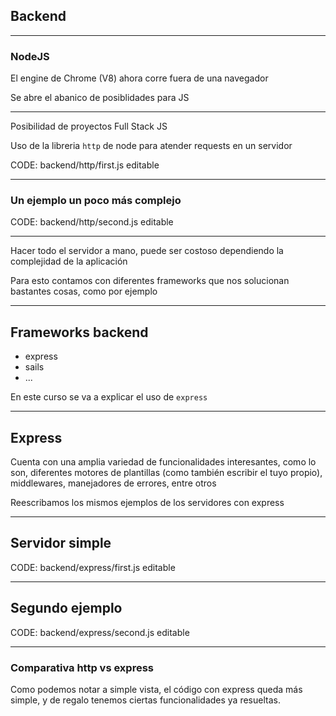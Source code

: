 ## Backend

----

### NodeJS



El engine de Chrome (V8) ahora corre fuera de una navegador

Se abre el abanico de posiblidades para JS

----

Posibilidad de proyectos Full Stack JS

Uso de la libreria `http` de node para atender requests en un servidor

CODE: backend/http/first.js editable

----

### Un ejemplo un poco más complejo

CODE: backend/http/second.js editable

----

Hacer todo el servidor a mano, puede ser costoso dependiendo
la complejidad de la aplicación

Para esto contamos con diferentes frameworks que nos
solucionan bastantes cosas, como por ejemplo

----

## Frameworks backend

- express
- sails
- ...

En este curso se va a explicar el uso de `express`

----

## Express

Cuenta con una amplia variedad de funcionalidades interesantes,
como lo son, diferentes motores de plantillas (como también
escribir el tuyo propio), middlewares, manejadores de errores,
entre otros

Reescribamos los mismos ejemplos de los servidores con express

----

## Servidor simple

CODE: backend/express/first.js editable

----

## Segundo ejemplo

CODE: backend/express/second.js editable

----

### Comparativa http vs express

Como podemos notar a simple vista, el código con express queda
más simple, y de regalo tenemos ciertas funcionalidades ya resueltas.